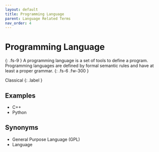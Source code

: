 ```yaml
---
layout: default
title: Programming Language
parent: Language Related Terms
nav_order: 4
---
```


# Programming Language
{: .fs-9 }
A programming language is a set of tools to define a program. Programming languages are defined by formal semantic rules and have at least a proper grammar. 
{: .fs-6 .fw-300 }

Classical
{: .label }

<!-- ## Full Definition

tbd. -->

## Examples

- C++
- Python

## Synonyms

- General Purpose Language (GPL)
- Language

<!-- ## Related Terms

## Sources
1.  -->
